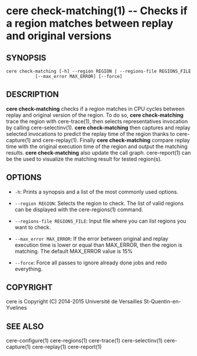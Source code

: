 cere check-matching(1) -- Checks if a region matches between replay and original versions
=========================================================================================

## SYNOPSIS

```
cere check-matching [-h] --region REGION | --regions-file REGIONS_FILE
           [--max_error MAX_ERROR] [--force]
```

## DESCRIPTION

**cere check-matching** checks if a region matches in CPU cycles between replay
and original version of the region. To do so, **cere check-matching** trace the
region with cere-trace(1), then selects representatives invocation by calling
cere-selectinv(1). **cere check-matching** then captures and replay selected
invocations to predict the replay time of the region thanks to cere-capture(1)
and cere-replay(1). Finally **cere check-matching** compare replay time with
the original execution time of the region and output the matching results.
**cere check-matching** also update the call graph. cere-report(1) can be the
used to visualize the matching result for tested region(s).

## OPTIONS

  * `-h`:
    Prints a synopsis and a list of the most commonly used options.

  * `--region REGION`:
    Selects the region to check. The list of valid regions can be displayed
    with the cere-regions(1) command.

  * `--regions-file REGIONS_FILE`:
    Input file where you can list regions you want to check.

  * `--max_error MAX_ERROR`:
    If the error between original and replay execution time is lower or equal than
    MAX_ERROR, then the region is matching. The default MAX_ERROR value is 15%

  * `--force`:
    Force all passes to ignore already done jobs and redo everything.

## COPYRIGHT

cere is Copyright (C) 2014-2015 Université de Versailles St-Quentin-en-Yvelines

## SEE ALSO

cere-configure(1) cere-regions(1) cere-trace(1) cere-selectinv(1) cere-capture(1)
cere-replay(1) cere-report(1)
